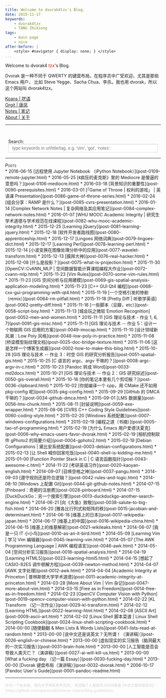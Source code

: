 ```yaml
---
title: Welcome to dvorak4tzx's Blog.
date: 2015-11-17
keywords:
    - dvorak4tzx
    - TANG ZhiXiong
tags:
    - main page
    - nice
after-before: |
    <style> #navigator { display: none; } </style>
...
```


<div class="slogan" title="欢迎来到 TANG ZhiXiong 的博客。DVORAK4TZX/dvorak4tzx
&rarr; Dvorak 键盘布局 for TANG ZhiXiong (TZX)">Welcome to dvorak4
<span style="color:red;" title="TANG ZhiXiong / 唐志雄">tzx</span>'s Blog.</div>
<p id="tzxslogan">
Dvorak 是一种不同于 QWERTY 的键盘布局，在程序员中广受欢迎，尤其是那些 Emacs 用户，
比如 Steve Yegge、Sacha Chua、李杀。我也用 dvorak，所以这个网站叫 dvorak4tzx。</p>

<!--
<div class="tzx-fright">
[![Build Status](https://travis-ci.org/district10/blog.svg?branch=master)](https://travis-ci.org/district10/blog)
</div>-->

<div id="buckets">
<div><a href="koans.html">Koans | 呓语</a></div>
<div><a href="orgit.html">Orgit | 唐凤</a></div>
<div><a href="http://tangzx.qiniudn.com/notes/">Notes | 笔记</a></div>
<div><a href="about.html">About | 关于</a></div><hr /></div>
<!--
-->

<br/><div id="searchContainer">
Search:<br>
<input id="tzxsearchbox" type="text" name="tzxsearchbox" placeholder="type keywords in url/title/tag, e.g. 'vim', 'got', 'notes'." style="width:100%;max-width:600px;outline:0">
</div><br/>
<div id="links"></div><hr>

<div style="font-variant:small-caps;">Posts</div>
<div class="posts"><!--...-->
* 2016-06-15 [远程使用 Jupyter Notebook （iPython Notebook）](post-0109-remote-jupyter.html)
<!--
post-0108-english-notes.md
post-0107-mathematical-modeling.md
-->
* 2016-05-25 [《疯狂的麦克斯》里的 Mediocre 是傻逼的意思吗？](post-0106-mediocre.html)
<!--* 2016-05-22 [INTP](post-0099-intp.html)-->
<!--* 2016-05-22 [Probability and Statistics](post-0098-probability-and-statistics.html)-->
<!--* 2016-05-22 [Machine Learning](post-0097-machine-learning.html)-->
<!--* 2016-04-22 [邓俊辉](post-0096-follow-master-deng.html)-->
<!--* 2016-04-21 [C & C++ Notes](post-0095-c-cpp.html)-->
<!--* 2016-04-08 [Learning JavaScript](post-0094-learning-javascript.html)-->
<!--* 2016-04-04 [Learning D3.js](post-0093-learning-d3.html)-->
<!--* 2016-04-02 [Trevor Burnham’s Book](post-0092-trevor-burnham.html)-->
* 2016-03-18 [背景知识的重要性](post-0090-prerequisites.html)
<!--* 2016-03-07 [Kaggle](post-0089-kaggle.html)-->
<!--* 2016-03-03 [Font Awesome](post-0088-font-awesome.html)-->
<!--* 2016-03-02 [Leet Code](post-0087-leetcode.html)-->
* 2016-03-01 [「Game of Throne | 权利的游戏」 | 英语课 Presentation](post-0086-game-of-throne-series.html)
* 2016-02-24 [组会分享：RAMP 是什么？](post-0085-cvrs-presentation.html)
* 2016-01-14 [Complex Network Notes | 复杂网络及其应用笔记](post-0084-complex-network-notes.html)
<!--* 2016-01-11 [100 Things Every Designer Needs to Know About People](post-0083-designer-needs-to-know.html)-->
* 2016-01-07 [WHU MOOC Academic Integrity | 研究生学术道德与学术规范在线课程](post-0082-whu-mooc-academic-integrity.html)
* 2015-12-25 [Learning jQuery](post-0081-learning-jquery.html)
* 2015-12-18 [软件开发者路线图](post-0080-apprenticeship.html)
* 2015-12-17 [Lingoes 网络词典](post-0079-lingoes-dict.html)
* 2015-12-17 [Learning Perl](post-0078-learning-perl.html)
* 2015-12-14 [小波变换在图像处理分析中的应用](post-0077-wavelet-transform.html)
* 2015-12-13 [膜拜大神](post-0076-real-hacker.html)
* 2015-12-08 [什么是投影？](post-0075-what-is-projection.html)
* 2015-11-30 [OpenCV::CvANN_MLP | 空间数据智能计算课程编程大作业](post-0072-cvann-mlp.html)
<!--* 2015-12-08 [Introduction to Design Patterns in C++ with Qt](post-0074-qt-design-patterns.html)-->
<!--* 2015-12-05 [OpenCV Notes](post-0073-opencv-notes.html)-->
<!--* 2015-11-28 [Selected Qt Code](post-0071-selected-qt-code.html)-->
* 2015-11-23 [Vim Rules](post-0070-some-vim-rules.html)
* 2015-11-23 [GIS 空间分析与应用建模](post-0069-gis-spatial-analysis-application-modeling.html)
* 2015-11-23 [C++ GUI Qt4 编程](post-0068-cxx-gui-programming-with-qt4.html)
* 2015-11-19 [一个空格引发的惨剧（remix）](post-0064-rm-pitfall.html)
* 2015-11-18 [Pretty Diff | 听歌学英语](post-0062-pretty-diff.html)
<!--* 2015-11-19 [StackOverFlow](post-0063-stackoverflow.html)-->
<!--* 2015-11-19 [Get Things Done](post-0065-get-things-done.html)-->
<!--* 2015-11-19 [All About Encoding](post-0066-about-encoding.html)-->
<!--* 2015-11-19 [Learn C in Programming](post-0067-learn-c-in-project.html)-->
* 2015-11-16 [一些脚本（豆瓣，etc）](post-0058-script-boy.html)
<!--* 2015-11-15 [在 Windows 系统上学编程](post-0057-code-on-windows.html)-->
<!--* 2015-11-14 [码字规范](post-0055-writing-guide-to-hackers.html)-->
* 2015-11-13 [城会玩之微软 Emotion Recognition](post-0052-men-and-women.html)
<!--* 2015-11-12 [实际应用的正则表达式](post-0053-regexpr-in-practice.html)-->
* 2015-11-11 [GIS 理论与技术 - 作业 1, 6, 7](post-0091-gis-misc.html)
* 2015-11-11 [GIS 理论与技术 -- 作业 5：设计一个物联网 GIS 应用的方案](post-0049-imocap.html)
* 2015-11-10 [设计领域新风潮：Low Poly 风格](post-0048-low-poly-in-practice.html)
* 2015-11-08 [桥梁模型贴纹理文档](post-0025-doc-bridge-texture.html)
* 2015-11-06 [这是怎样一个博客生成器](post-0002-how-to-make-this-blog.html)
* 2015-10-28 [GIS 理论与技术 -- 作业 3：时空 GIS 的研究分析报告](post-0051-spatial-gis.html)
* 2015-10-25 [C 语言的 argc、argv 干嘛的？](post-0008-argc-argv-in-c.html)
* 2015-10-23 [Pandoc 转成 Word](post-0033-md2docx.html)
* 2015-10-21 [GIS 理论与技术 -- 作业 2：GIS 研究综述](post-0050-gis-overall.html)
* 2015-10-16 [你的笔记本里有几个剪切板？](post-0036-clipboard.html)
* 2015-10-02 [你就编译一个 cpp，用 CMake 还不如用 pkg-config 呢](post-0035-pkg-config.html)
* 2015-09-29 [GitHub 的 DMCA 干嘛的？](post-0034-github-dmca.html)
* 2015-09-01 [LMS 数据量](post-0056-lms-chunk.html)
* 2015-08-11 [封装说明](post-0059-exe-wrapper.html)
* 2015-08-06 [CVRS C++ Coding Style Guidelines](post-0060-coding-style.html)
<!--* 2015-08-06 [LaTeX 入门（刘海洋） — 配套 TeX 源码](post-0061-liuhaiyang-example-code.html)-->
* 2015-02-20 [Windows 系统配置](post-0007-windows-configurations.html)
* 2015-02-19 [编程之道（书摘）](post-0005-tao-of-programming.html)
* 2015-02-19 [为什么 Emacs 用户爱德沃夏克](post-0006-why-emacs-users-favor-dvorak.html)
* 2015-02-19 [相机控制软件 gPhoto2 的简要介绍](post-0004-gphoto2.html)
* 2015-02-19 [Debian Configurations | 黛比安系统配置](post-0003-debian-configurations.html)
* 2015-02-13 [让 Shell 喊你回家吃饭](post-0040-shell-is-kidding-me.html)
* 2015-01-00 [Function Pointer Stack in C | C 语言函数指针](post-0043-awesome-c.html)
* 2014-11-22 [考研英语习作](post-0020-kaoyan-english.html)
* 2014-09-07 [召唤空格之神](post-0037-pangu.html)
* 2014-09-03 [遵守规则还是符合逻辑？](post-0042-rules-and-logic.html)
<!--* 2014-08-18 [摘自阳志平的博客](post-0054-get-things-done.html)-->
* 2014-08-10 [Windows 上配置 Git](post-0044-git-github-notes.html)
* 2014-07-15 [Pinboard：奇葩的注册费](post-0028-pinboard.html)
* 2014-07-15 [DuckDuckGo：另一个搜索引擎](post-0013-duckduckgo-another-search-engine.html)
* 2014-06-21 [向《大鱼》致敬](post-0038-salute-to-big-fish.html)
* 2014-06-20 [雅各比行列式和矩阵的秩](post-0015-jacobian-and-determinant.html)
* 2014-06-18 [维基上的日本](post-0017-wikipedia-japan.html)
* 2014-06-17 [维基上的中国](post-0016-wikipedia-china.html)
* 2014-06-15 [维基上的维基解密](post-0021-wikileaks.html)
* 2014-06-07 [我是一只 IT 小小鸟](post-0010-as-an-it-bird.html)
* 2014-05-09 [Learning Vim | 学习 Vim 编辑器](post-0045-learning-vim.html)
* 2014-05-07 [The AWK Programming Language | AWK 编程语言](post-0046-awk.html)
* 2014-05-04 [空间分析实习报告](post-0018-spatial-analysis.html)
* 2014-04-19 [Learning HTML5](post-0023-learning-html5.html)
* 2014-04-15 [想起了 CASIO-82ES 调牛顿解方程](post-0039-newton-method.html)
* 2014-04-07 [AWK 文字处理](post-0012-awk.html)
* 2014-04-04 [Academic Integrity at Princeton | 普林斯顿大学学术道德](post-0011-academic-integrity-at-princeton.html)
* 2014-03-28 [More About Vim | Vim 杂记](post-0047-more-about-vim.html)
* 2014-03-15 [Free as in Freedom](post-0014-free-as-in-freedom.html)
* 2014-02-23 [OpenCV Computer Vision with Python](post-0019-opencv-computer-vision-with-python.html)
* 2014-02-22 [KL Transform （记一次作业）](post-0029-kl-transform.html)
* 2014-02-12 [Learning HTML](post-0022-learning-html.html)
* 2014-02-08 [ASCII Art](post-0009-ascii-art.html)
* 2014-02-02 [Linux Shell 脚本菜谱 | Linux Shell Scripting Cookbook](post-0024-linux-shell-scripting-cookbook.html)
* 2014-00-00 [随便翻翻 & Men Lists & Words Lists](post-0041-lists-read-at-random.html)
* 2013-00-00 [说中文还是说英文？无所谓！（演讲稿）](post-0026-english-or-chinese.html)
* 2013-00-00 [虚拟现实的实习报告（脑洞最大的一次实习报告）](post-0031-brain-hole.html)
* 2013-00-00 [人工智能是否会导致人类灭亡？（演讲稿）](post-0027-ai-will-kill-us.html)
* 2013-00-00 [What a fucking day （记一篇 Essay）](post-0030-fucking-day.html)
* 2013-00-00 [Dvorak 键盘布局（演讲稿）](post-0032-dvorak.html)
* 2006-10-17 [Pandoc User's Guide](post-0001-pandoc-readme.html)
</div>

---

<small style="color:lightgray;">
作为一个处女座，我的文字排版是考究的。
希望每个人都能花点时间看看 [中文文案排版指北](https://github.com/sparanoid/chinese-copywriting-guidelines)。
</small>

<link rel="stylesheet" href="auto-complete.css">
<style>
#searchContainer {
    margin: 10px;
    display: block;
}
#tzxsearchbox {
    float: left;
    width: 100%;
    height: 27px;
    line-height: 27px;
    text-indent: 10px;
    font-family: arial, sans-serif;
    font-size: 1em;
    color: #333;
    background: #fff;
    border: solid 1px #d9d9d9;
    border-top: solid 1px #c0c0c0;
}
.autocomplete-suggestion {
    padding-top: 0.5em;
    padding-bottom: 0.5em;
}
.tzx-suggestion-link {
    padding-top: 0.5em;
    padding-left: 2em;
    font-size: 60%;
}

.tzx-suggestion-tagline {
    padding-left: 2em;
    font-size: 60%;
    font-variant: small-caps;
    font-family: Monaco, Menlo, Consolas, "Courier New", Monospace,
                 "Hiragino Sans GB", "Microsoft YaHei", "WenQuanYi Micro Hei", SimSun,
                 STXihei, Heiti, sans-serif;
}
</style>

<script src="auto-complete.js"></script>
<script src="blog-query.js"></script>
<script>
;var link_prefix = tzx_link_prefix;
;if ( window.location.toString().startsWith('file') ) {
}

;function prependChild( p, c ) {
    if( p.hasChildNodes() ){
        p.insertBefore( c, p.firstChild );
    } else {
        p.appendChild( p );
    }
}

;new autoComplete({
    selector: 'input[name="tzxsearchbox"]',
    minChars: 1,
    source: function(term, suggest){
        term = term.toLowerCase();
        var suggestions = [];
        var choices = tzx_links;
        for (i=0;i<choices.length;i++) {
            var q = choices[i].query.join(' ') + ' '
                  + choices[i].url.split(/[\/\-?.]+/gi) + ' '
                  + choices[i].title;
            if ( ~q.toLowerCase().indexOf(term) ) {
                suggestions.push(choices[i]);
            }
        }
        suggest(suggestions);
    },
        renderItem: function (item, search){
        search = search.replace(/[-\/\\^$*+?.()|[\]{}]/g, '\\$&');
        var re = new RegExp("(" + search.split(' ').join('|') + ")", "gi");
        var dom =
            '<div class="autocomplete-suggestion"'
             +  ' link-title="' + item.title + '"'
             +  ' link-url="' + item.url + '"'
             +  ' link-query="' + search+ '">'
             +    item.title.replace(re, "<b>$1</b>")
             +  '<br/>'
             +  '<div class="tzx-suggestion-link">'
             +  '<a target="_blank"'
             +  ' href="' + link_prefix + item.url + '">'
             +              link_prefix + item.url.replace(re, "<b>$1</b>")
             +  '</a></div>'
             +  '<div class="tzx-suggestion-tagline">'
             +      item.query.join(' & ').replace(re, "<b>$1</b>")
             +  '</div>'
             +  '</div>';
        return dom;
    },
    onSelect: function(e, term, item) {
        prependChild( document.getElementById('links'), item );
        document.getElementById('tzxsearchbox').value = '';
    }
});
</script>
